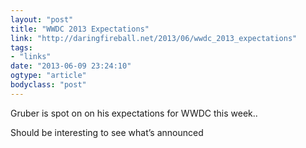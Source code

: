 ```yaml
---
layout: "post"
title: "WWDC 2013 Expectations"
link: "http://daringfireball.net/2013/06/wwdc_2013_expectations"
tags: 
- "links"
date: "2013-06-09 23:24:10"
ogtype: "article"
bodyclass: "post"
---
```


Gruber is spot on on his expectations for WWDC this week..

Should be interesting to see what’s announced